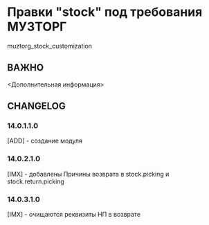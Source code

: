 # Правки "stock" под требования МУЗТОРГ

muztorg_stock_customization

## ВАЖНО

<Дополнительная информация>

## CHANGELOG

### 14.0.1.1.0

[ADD] - создание модуля

### 14.0.2.1.0

[IMX] - добавлены Причины возврата в stock.picking и stock.return.picking

### 14.0.3.1.0

[IMX] - очищаются реквизиты НП в возврате